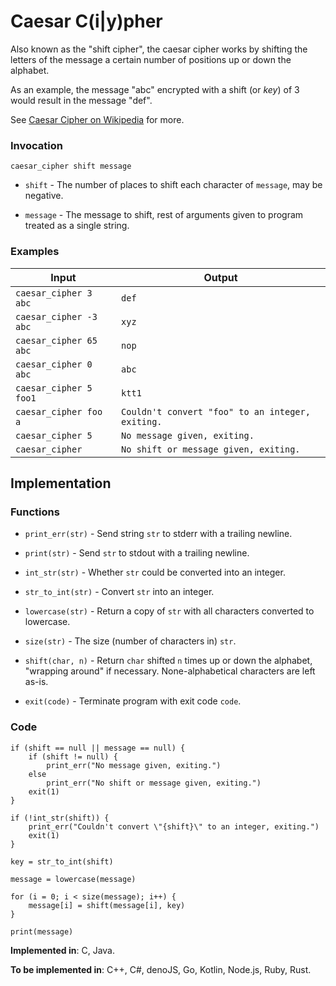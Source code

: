 # Caesar C(i|y)pher

Also known as the "shift cipher", the caesar cipher works by shifting the letters of the message a certain number of positions up or down the alphabet.

As an example, the message "abc" encrypted with a shift (or *key*) of 3 would result in the message "def".

See [Caesar Cipher on Wikipedia](https://en.wikipedia.org/wiki/Caesar_cipher) for more.

### Invocation

`caesar_cipher shift message`

- `shift` - The number of places to shift each character of `message`, may be negative.

- `message` - The message to shift, rest of arguments given to program treated as a single string.

### Examples

| Input                  | Output                                           |
| ---------------------  | ------------------------------------------------ |
| `caesar_cipher 3 abc`  | `def`                                            |
| `caesar_cipher -3 abc` | `xyz`                                            |
| `caesar_cipher 65 abc` | `nop`                                            |
| `caesar_cipher 0 abc`  | `abc`                                            |
| `caesar_cipher 5 foo1` | `ktt1`                                           |
| `caesar_cipher foo a`  | `Couldn't convert "foo" to an integer, exiting.` |
| `caesar_cipher 5`      | `No message given, exiting.`                     |
| `caesar_cipher`        | `No shift or message given, exiting.`            |

## Implementation

### Functions

- `print_err(str)` - Send string `str` to stderr with a trailing newline.

- `print(str)` - Send `str` to stdout with a trailing newline.

- `int_str(str)` - Whether `str` could be converted into an integer.

- `str_to_int(str)` - Convert `str` into an integer.

- `lowercase(str)` - Return a copy of `str` with all characters converted to lowercase.

- `size(str)` - The size (number of characters in) `str`.

- `shift(char, n)` - Return `char` shifted `n` times up or down the alphabet, "wrapping around" if necessary. None-alphabetical characters are left as-is.

- `exit(code)` - Terminate program with exit code `code`.

### Code

```
if (shift == null || message == null) {
    if (shift != null) {
        print_err("No message given, exiting.")
    else
        print_err("No shift or message given, exiting.")
    exit(1)
}

if (!int_str(shift)) {
    print_err("Couldn't convert \"{shift}\" to an integer, exiting.")
    exit(1)
}

key = str_to_int(shift)

message = lowercase(message)

for (i = 0; i < size(message); i++) {
    message[i] = shift(message[i], key)
}

print(message)
```

**Implemented in**: C, Java.

**To be implemented in**: C++, C#, denoJS, Go, Kotlin, Node.js, Ruby, Rust.
